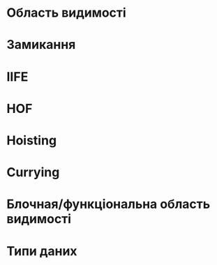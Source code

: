 # Область видимості
# Замикання
# IIFE
# HOF
# Hoisting
# Currying
# Блочная/функціональна область видимості
# Типи даних
